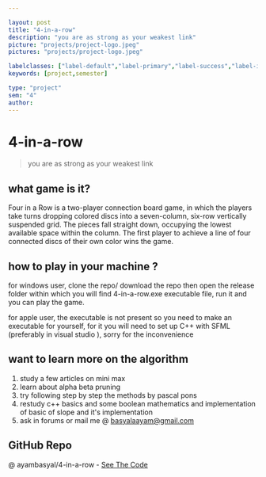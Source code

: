 ```yaml
---

layout: post
title: "4-in-a-row"
description: "you are as strong as your weakest link"
picture: "projects/project-logo.jpeg"
pictures: "projects/project-logo.jpeg"

labelclasses: ["label-default","label-primary","label-success","label-info","label-warning","label-danger"]
keywords: [project,semester]

type: "project"
sem: "4"
author:
---
```


# 4-in-a-row
> you are as strong as your weakest link


## what game is it?
Four in a Row is a two-player connection board game, in which the players take turns dropping colored discs into a seven-column, six-row vertically suspended grid. The pieces fall straight down, occupying the lowest available space within the column. The first player to achieve a line of four connected discs of their own color wins the game.

## how to play in your machine ?
for windows user, clone the repo/ download the repo then open the release folder within which you will find 4-in-a-row.exe executable file, run it and you can play the game.

for apple user, the executable is not present so you need to make an executable for yourself, for it you will need to set up C++ with SFML (preferably in visual studio ), sorry for the inconvenience

## want to learn more on the algorithm
1. study a few articles on mini max
2. learn about alpha beta pruning
3. try following step by step the methods by pascal pons
4. restudy c++ basics and some boolean mathematics and implementation of basic of slope and it's implementation
5. ask in forums or mail me @ basyalaayam@gmail.com

## GitHub Repo
@ ayambasyal/4-in-a-row - [See The Code](https://github.com/ayambasyal/4-in-a-row/tree/main)
